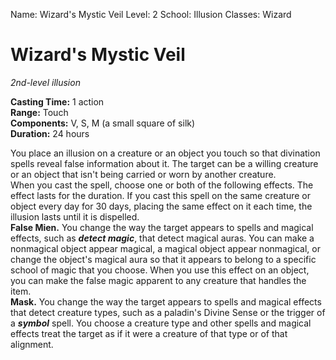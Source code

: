 Name: Wizard's Mystic Veil
Level: 2
School: Illusion
Classes: Wizard

# Wizard's Mystic Veil 
_2nd-level illusion_ 

**Casting Time:** 1 action    
**Range:** Touch   
**Components:** V, S, M (a small square of silk)   
**Duration:** 24 hours 

You place an illusion on a creature or an object you touch so that divination spells reveal false information about it. The target can be a willing creature or an object that isn't being carried or worn by another creature.    
When you cast the spell, choose one or both of the following effects. The effect lasts for the duration. If you cast this spell on the same creature or object every day for 30 days, placing the same effect on it each time, the illusion lasts until it is dispelled.    
**False Mien.** You change the way the target appears to spells and magical effects, such as **_detect magic_**, that detect magical auras. You can make a nonmagical object appear magical, a magical object appear nonmagical, or change the object's magical aura so that it appears to belong to a specific school of magic that you choose. When you use this effect on an object, you can make the false magic apparent to any creature that handles the item.    
**Mask.** You change the way the target appears to spells and magical effects that detect creature types, such as a paladin's Divine Sense or the trigger of a **_symbol_** spell. You choose a creature type and other spells and magical effects treat the target as if it were a creature of that type or of that alignment.